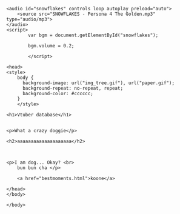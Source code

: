 
<html>
    <head>
        <meta charset="utf-8">
        <title>HTML: Lists</title>
    </head>
    
    
    
    <audio id="snowflakes" controls loop autoplay preload="auto">
        <source src="SNOWFLAKES - Persona 4 The Golden.mp3" type="audio/mp3">
    </audio>
    <script>
            var bgm = document.getElementById("snowflakes");
            
            bgm.volume = 0.2;
           
            </script> 
    
    <head>
    <style> 
        body {
          background-image: url("img_tree.gif"), url("paper.gif");
          background-repeat: no-repeat, repeat;
          background-color: #cccccc;
        }
        </style>

    <h1>Vtuber database</h1>
    
    
    <p>What a crazy doggie</p>
    
    <h2>aaaaaaaaaaaaaaaaaaaa</h2>


        
    <p>I am dog... Okay? <br>
        bun bun cha </p>
        
        <a href="bestmoments.html">koone</a>

    </head>
    </body>
    
    </body>
</html>
